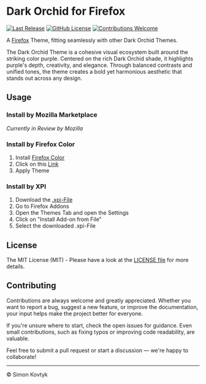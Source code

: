 # Dark Orchid for Firefox
[![Last Release](https://img.shields.io/github/v/release/simonkovtyk/dark-orchid-firefox?sort=semver&display_name=release&color=7300ff)](./)
[![GitHub License](https://img.shields.io/github/license/simonkovtyk/dark-orchid-firefox?color=7300ff)](./LICENSE)
[![Contributions Welcome](https://img.shields.io/badge/contributions-welcome-7300ff)](./)

A [Firefox](https://www.mozilla.org/firefox/) Theme, fitting seamlessly with other Dark Orchid Themes.

The Dark Orchid Theme is a cohesive visual ecosystem built around the striking color purple. Centered on the rich Dark Orchid shade, it highlights purple's depth, creativity, and elegance. Through balanced contrasts and unified tones, the theme creates a bold yet harmonious aesthetic that stands out across any design.

## Usage
### Install by Mozilla Marketplace
*Currently in Review by Mozilla*

### Install by Firefox Color
1. Install [Firefox Color](https://addons.mozilla.org/en-GB/firefox/addon/firefox-color/)
2. Click on this [Link](https://color.firefox.com/?theme=XQAAAAKnBAAAAAAAAABBqYhm849SCicxcUhA3DJozHnOMuotJJBhm8ajvXRN7fi5ybW-dJlMu-O6V8TuBJqIXrRLeP1wsnZCDADiM1cBJOfH-Z42Ee5iIyscjTwmTZtLh67UVJ4EJkEWki1uTSnMBr6iWXRQDIGP2V8mZeBXkHlw2tnnKjpNNkdqVoFH3pq5ykjxsqKLqZVw4LOWUJExmvp2cjQjj9joZ8Oo8Gomag0jRd_JDnhXZ7eEAzWrEh3oPSxIIQo5Qtsiuq09JPuYHD15USDAz9huJ1RvA-VTSKevQ4a19OheS_pYuBKi5XfFmQPn9RtZWx4cTEuJrW5ALXoJZfC_bBNgEzQ4DKAVASnWB6C0xjL2rZBaMGjesth6VkAFy7MIun8X7JdMJ2kIqb1vAjnQYBX9RFk84W1E0DSQI6SmnQ16-N7a8LtdkCa-NNVWa3rBsVBUGU1ry2x3p2WU0TB5-fZNyYa4ytKGPr5E2oKoREsV18qwZ6Pq4VhB5bEkpeHVcKrWB8ytg9tT_qjcGuHLFsvqhVmKjz1lgA3fq8cLcjZ7YWhqEwZgbugYV_67zIM)
3. Apply Theme

### Install by XPI
1. Download the [.xpi-File](./dark_orchid.xpi)
1. Go to Firefox Addons
2. Open the Themes Tab and open the Settings
3. Click on "Install Add-on from File"
4. Select the downloaded .xpi-File

## License
The MIT License (MIT) - Please have a look at the [LICENSE file](./LICENSE) for more details.

## Contributing
Contributions are always welcome and greatly appreciated. Whether you want to report a bug, suggest a new feature, or improve the documentation, your input helps make the project better for everyone.

If you're unsure where to start, check the open issues for guidance. Even small contributions, such as fixing typos or improving code readability, are valuable.

Feel free to submit a pull request or start a discussion — we're happy to collaborate!

---

© Simon Kovtyk
